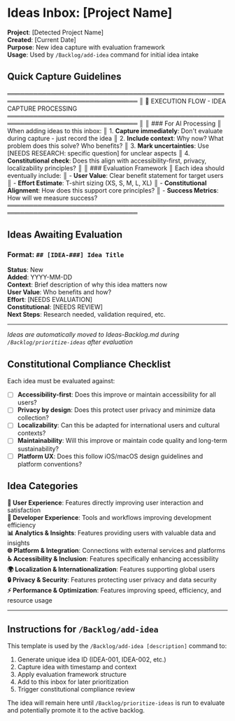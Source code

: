 # Ideas Inbox: [Project Name]

**Project**: [Detected Project Name]  
**Created**: [Current Date]  
**Purpose**: New idea capture with evaluation framework  
**Usage**: Used by `/Backlog/add-idea` command for initial idea intake

## Quick Capture Guidelines

════════════════════════════════════════════════════════════════════════════════
║ 🤖 EXECUTION FLOW - IDEA CAPTURE PROCESSING
════════════════════════════════════════════════════════════════════════════════
║
║ ### For AI Processing
║ When adding ideas to this inbox:
║ 1. **Capture immediately**: Don't evaluate during capture - just record the idea
║ 2. **Include context**: Why now? What problem does this solve? Who benefits?
║ 3. **Mark uncertainties**: Use [NEEDS RESEARCH: specific question] for unclear aspects
║ 4. **Constitutional check**: Does this align with accessibility-first, privacy, localizability principles?
║
║ ### Evaluation Framework
║ Each idea should eventually include:
║ - **User Value**: Clear benefit statement for target users
║ - **Effort Estimate**: T-shirt sizing (XS, S, M, L, XL) 
║ - **Constitutional Alignment**: How does this support core principles?
║ - **Success Metrics**: How will we measure success?
════════════════════════════════════════════════════════════════════════════════

## Ideas Awaiting Evaluation

### Format: `## [IDEA-###] Idea Title`
**Status**: New  
**Added**: YYYY-MM-DD  
**Context**: Brief description of why this idea matters now  
**User Value**: Who benefits and how?  
**Effort**: [NEEDS EVALUATION]  
**Constitutional**: [NEEDS REVIEW]  
**Next Steps**: Research needed, validation required, etc.

---

*Ideas are automatically moved to Ideas-Backlog.md during `/Backlog/prioritize-ideas` after evaluation*

## Constitutional Compliance Checklist

Each idea must be evaluated against:
- [ ] **Accessibility-first**: Does this improve or maintain accessibility for all users?
- [ ] **Privacy by design**: Does this protect user privacy and minimize data collection?
- [ ] **Localizability**: Can this be adapted for international users and cultural contexts?
- [ ] **Maintainability**: Will this improve or maintain code quality and long-term sustainability?
- [ ] **Platform UX**: Does this follow iOS/macOS design guidelines and platform conventions?

## Idea Categories

**🎯 User Experience**: Features directly improving user interaction and satisfaction  
**🔧 Developer Experience**: Tools and workflows improving development efficiency  
**📊 Analytics & Insights**: Features providing users with valuable data and insights  
**🌐 Platform & Integration**: Connections with external services and platforms  
**♿ Accessibility & Inclusion**: Features specifically enhancing accessibility  
**🌍 Localization & Internationalization**: Features supporting global users  
**🔒 Privacy & Security**: Features protecting user privacy and data security  
**⚡ Performance & Optimization**: Features improving speed, efficiency, and resource usage

---

## Instructions for `/Backlog/add-idea`

This template is used by the `/Backlog/add-idea [description]` command to:
1. Generate unique idea ID (IDEA-001, IDEA-002, etc.)
2. Capture idea with timestamp and context
3. Apply evaluation framework structure
4. Add to this inbox for later prioritization
5. Trigger constitutional compliance review

The idea will remain here until `/Backlog/prioritize-ideas` is run to evaluate and potentially promote it to the active backlog.